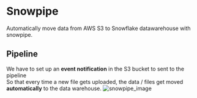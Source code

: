# Snowpipe
Automatically move data from AWS S3 to Snowflake datawarehouse with snowpipe.

## Pipeline
We have to set up an **event notification** in the S3 bucket to sent to the pipeline<br>
So that every time a new file gets uploaded, the data / files get moved **automatically** to the data warehouse.
![snowpipe_image](https://github.com/dominicho97/Snowpipe/assets/43000003/be42a51c-517e-4daa-819e-6a2f11a5405e)
